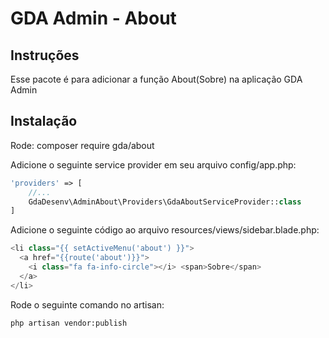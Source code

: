 # GDA Admin - About

## Instruções

Esse pacote é para adicionar a função About(Sobre) na aplicação GDA Admin

## Instalação

Rode: composer require gda/about

Adicione o seguinte service provider em seu arquivo config/app.php:

```php
'providers' => [
    //...
    GdaDesenv\AdminAbout\Providers\GdaAboutServiceProvider::class
]
```

Adicione o seguinte código ao arquivo resources/views/sidebar.blade.php:

```php
<li class="{{ setActiveMenu('about') }}">
  <a href="{{route('about')}}">
    <i class="fa fa-info-circle"></i> <span>Sobre</span>
  </a>
</li>
```

Rode o seguinte comando no artisan:

```bash
php artisan vendor:publish
```

